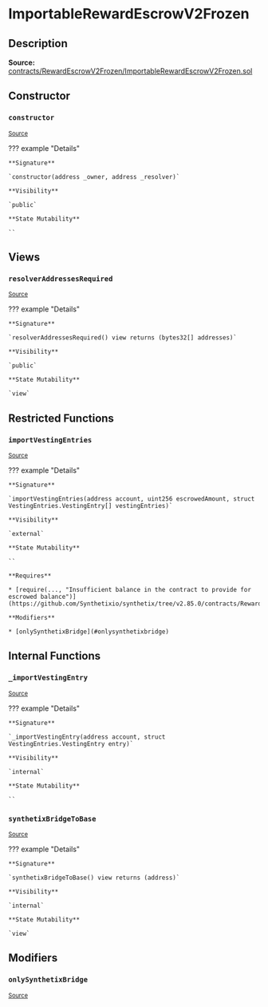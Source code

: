 # ImportableRewardEscrowV2Frozen

## Description

**Source:** [contracts/RewardEscrowV2Frozen/ImportableRewardEscrowV2Frozen.sol](https://github.com/Synthetixio/synthetix/tree/v2.85.0/contracts/RewardEscrowV2Frozen/ImportableRewardEscrowV2Frozen.sol)

## Constructor

### `constructor`

<sub>[Source](https://github.com/Synthetixio/synthetix/tree/v2.85.0/contracts/RewardEscrowV2Frozen/ImportableRewardEscrowV2Frozen.sol#L19)</sub>

??? example "Details"

    **Signature**

    `constructor(address _owner, address _resolver)`

    **Visibility**

    `public`

    **State Mutability**

    ``

## Views

### `resolverAddressesRequired`

<sub>[Source](https://github.com/Synthetixio/synthetix/tree/v2.85.0/contracts/RewardEscrowV2Frozen/ImportableRewardEscrowV2Frozen.sol#L23)</sub>

??? example "Details"

    **Signature**

    `resolverAddressesRequired() view returns (bytes32[] addresses)`

    **Visibility**

    `public`

    **State Mutability**

    `view`

## Restricted Functions

### `importVestingEntries`

<sub>[Source](https://github.com/Synthetixio/synthetix/tree/v2.85.0/contracts/RewardEscrowV2Frozen/ImportableRewardEscrowV2Frozen.sol#L36)</sub>

??? example "Details"

    **Signature**

    `importVestingEntries(address account, uint256 escrowedAmount, struct VestingEntries.VestingEntry[] vestingEntries)`

    **Visibility**

    `external`

    **State Mutability**

    ``

    **Requires**

    * [require(..., "Insufficient balance in the contract to provide for escrowed balance")](https://github.com/Synthetixio/synthetix/tree/v2.85.0/contracts/RewardEscrowV2Frozen/ImportableRewardEscrowV2Frozen.sol#L43)

    **Modifiers**

    * [onlySynthetixBridge](#onlysynthetixbridge)

## Internal Functions

### `_importVestingEntry`

<sub>[Source](https://github.com/Synthetixio/synthetix/tree/v2.85.0/contracts/RewardEscrowV2Frozen/ImportableRewardEscrowV2Frozen.sol#L56)</sub>

??? example "Details"

    **Signature**

    `_importVestingEntry(address account, struct VestingEntries.VestingEntry entry)`

    **Visibility**

    `internal`

    **State Mutability**

    ``

### `synthetixBridgeToBase`

<sub>[Source](https://github.com/Synthetixio/synthetix/tree/v2.85.0/contracts/RewardEscrowV2Frozen/ImportableRewardEscrowV2Frozen.sol#L30)</sub>

??? example "Details"

    **Signature**

    `synthetixBridgeToBase() view returns (address)`

    **Visibility**

    `internal`

    **State Mutability**

    `view`

## Modifiers

### `onlySynthetixBridge`

<sub>[Source](https://github.com/Synthetixio/synthetix/tree/v2.85.0/contracts/RewardEscrowV2Frozen/ImportableRewardEscrowV2Frozen.sol#L67)</sub>

